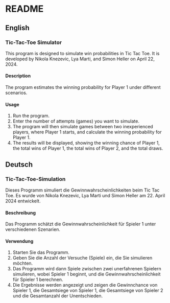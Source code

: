 # README

## English

### Tic-Tac-Toe Simulator

This program is designed to simulate win probabilities in Tic Tac Toe. It is developed by Nikola Knezevic, Lya Marti, and Simon Heller on April 22, 2024.

#### Description
The program estimates the winning probability for Player 1 under different scenarios.

#### Usage
1. Run the program.
2. Enter the number of attempts (games) you want to simulate.
3. The program will then simulate games between two inexperienced players, where Player 1 starts, and calculate the winning probability for Player 1.
4. The results will be displayed, showing the winning chance of Player 1, the total wins of Player 1, the total wins of Player 2, and the total draws.


## Deutsch

### Tic-Tac-Toe-Simulation

Dieses Programm simuliert die Gewinnwahrscheinlichkeiten beim Tic Tac Toe. Es wurde von Nikola Knezevic, Lya Marti und Simon Heller am 22. April 2024 entwickelt.

#### Beschreibung
Das Programm schätzt die Gewinnwahrscheinlichkeit für Spieler 1 unter verschiedenen Szenarien.

#### Verwendung
1. Starten Sie das Programm.
2. Geben Sie die Anzahl der Versuche (Spiele) ein, die Sie simulieren möchten.
3. Das Programm wird dann Spiele zwischen zwei unerfahrenen Spielern simulieren, wobei Spieler 1 beginnt, und die Gewinnwahrscheinlichkeit für Spieler 1 berechnen.
4. Die Ergebnisse werden angezeigt und zeigen die Gewinnchance von Spieler 1, die Gesamtsiege von Spieler 1, die Gesamtsiege von Spieler 2 und die Gesamtanzahl der Unentschieden.
